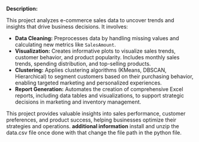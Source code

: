 **Description:** 

This project analyzes e-commerce sales data to uncover trends and insights that drive business decisions. It involves:

- **Data Cleaning:** Preprocesses data by handling missing values and calculating new metrics like `SalesAmount`.
- **Visualization:** Creates informative plots to visualize sales trends, customer behavior, and product popularity. Includes monthly sales trends, spending distribution, and top-selling products.
- **Clustering:** Applies clustering algorithms (KMeans, DBSCAN, Hierarchical) to segment customers based on their purchasing behavior, enabling targeted marketing and personalized experiences.
- **Report Generation:** Automates the creation of comprehensive Excel reports, including data tables and visualizations, to support strategic decisions in marketing and inventory management.

This project provides valuable insights into sales performance, customer preferences, and product success, helping businesses optimize their strategies and operations.
**additional information**
install and unzip the data.csv file once done with that change the file path in the python file.

